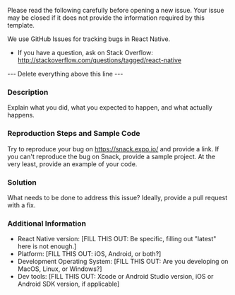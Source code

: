 Please read the following carefully before opening a new issue.
Your issue may be closed if it does not provide the information required by this template.

We use GitHub Issues for tracking bugs in React Native.

- If you have a question, ask on Stack Overflow: http://stackoverflow.com/questions/tagged/react-native

--- Delete everything above this line ---

### Description

Explain what you did, what you expected to happen, and what actually happens.

### Reproduction Steps and Sample Code

Try to reproduce your bug on https://snack.expo.io/ and provide a link.
If you can't reproduce the bug on Snack, provide a sample project. At the very least, provide an example of your code.

### Solution

What needs to be done to address this issue? Ideally, provide a pull request with a fix.

### Additional Information

* React Native version: [FILL THIS OUT: Be specific, filling out "latest" here is not enough.]
* Platform: [FILL THIS OUT: iOS, Android, or both?]
* Development Operating System: [FILL THIS OUT: Are you developing on MacOS, Linux, or Windows?]
* Dev tools: [FILL THIS OUT: Xcode or Android Studio version, iOS or Android SDK version, if applicable]
